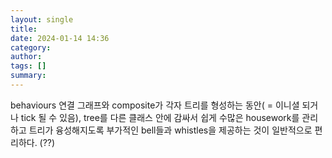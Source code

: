 ```yaml
---
layout: single
title: 
date: 2024-01-14 14:36
category: 
author: 
tags: []
summary: 
---
```


behaviours 연결 그래프와 composite가 각자 트리를 형성하는 동안( = 이니셜 되거나 tick 될 수 있음), tree를 다른 클래스 안에 감싸서 쉽게 수많은 housework를 관리하고 트리가 융성해지도록 부가적인 bell들과 whistles을 제공하는 것이 일반적으로 편리하다. (??)

<!-- 
Chatgpt
종합하면, 이 문장은 그래프로 연결된 동작과 복합체가 스스로 트리를 형성한다면, 코드의 반복적인 작업을 처리하고, 추가적인 기능을 제공하며, 코드에 꾸밈을 더하여 트리를 더욱 발전시키기 위해 외부 클래스로 트리를 감싸는 것이 효과적이라고 설명하고 있습니다. -->
